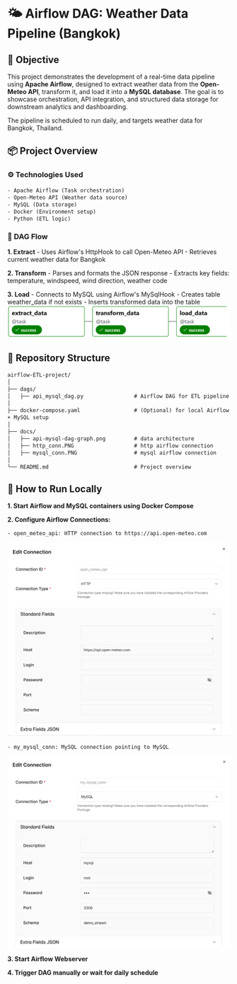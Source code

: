 # 🌤️ Airflow DAG: Weather Data Pipeline (Bangkok)

## 🎯 Objective
This project demonstrates the development of a real-time data pipeline using **Apache Airflow**, designed to extract weather data from the **Open-Meteo API**, transform it, and load it into a **MySQL database**. The goal is to showcase orchestration, API integration, and structured data storage for downstream analytics and dashboarding.

The pipeline is scheduled to run daily, and targets weather data for Bangkok, Thailand.

## 📦 Project Overview

### ⚙️ Technologies Used
    - Apache Airflow (Task orchestration)
    - Open-Meteo API (Weather data source)
    - MySQL (Data storage)
    - Docker (Environment setup)
    - Python (ETL logic)

### 🔁 DAG Flow
**1.  Extract**
    - Uses Airflow's HttpHook to call Open-Meteo API
    - Retrieves current weather data for Bangkok

**2.  Transform**
    - Parses and formats the JSON response
    - Extracts key fields: temperature, windspeed, wind direction, weather code

**3.  Load**
    - Connects to MySQL using Airflow's MySqlHook
    - Creates table weather_data if not exists
    - Inserts transformed data into the table
![http_conn](docs/api-mysql-dag-graph.png)
## 📂 Repository Structure
```
airflow-ETL-project/
│
├── dags/                          
│   ├── api_mysql_dag.py                # Airflow DAG for ETL pipeline
│ 
├── docker-compose.yaml                 # (Optional) for local Airflow + MySQL setup
│ 
├── docs/                               
│   ├── api-mysql-dag-graph.png         # data architecture
│   ├── http_conn.PNG                   # http airflow connection
│   ├── mysql_conn.PNG                  # mysql airflow connection
│   
└── README.md                           # Project overview
```

## 🧪 How to Run Locally

**1.  Start Airflow and MySQL containers using Docker Compose**

**2.  Configure Airflow Connections:**

    - open_meteo_api: HTTP connection to https://api.open-meteo.com
![http_conn](docs/http_conn.PNG)

    - my_mysql_conn: MySQL connection pointing to MySQL

![mysql_conn](docs/mysql_conn.PNG)

**3.  Start Airflow Webserver**

**4.  Trigger DAG manually or wait for daily schedule**
